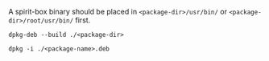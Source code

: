 A spirit-box binary should be placed in `<package-dir>/usr/bin/` or `<package-dir>/root/usr/bin/` first.

`dpkg-deb --build ./<package-dir>`

`dpkg -i ./<package-name>.deb`
